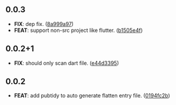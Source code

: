 ## 0.0.3

 - **FIX**: dep fix. ([8a999a97](https://github.com/v42one/dartx/commit/8a999a979cfd3dac0ea6681b45ccf02c1e36faa0))
 - **FEAT**: support non-src project like flutter. ([b1505e4f](https://github.com/v42one/dartx/commit/b1505e4ff3ff085e15dc1f8ef6755fed9ff9f643))

## 0.0.2+1

 - **FIX**: should only scan dart file. ([e44d3395](https://github.com/v42one/dartx/commit/e44d3395c50565b063b23da59dc1fb0d2277e79a))

## 0.0.2

 - **FEAT**: add pubtidy to auto generate flatten entry file. ([0194fc2b](https://github.com/v42one/dartx/commit/0194fc2b332528a07d921b28e8fd7145a0eac463))

